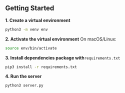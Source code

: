 ## Getting Started

**1. Create a virtual environment** 

```bash
python3 -m venv env
```

**2. Activate the virtual environment**
On macOS/Linux:

```bash
source env/bin/activate
```

**3. Install dependencies package with**`requirements.txt`

```bash
pip3 install -r requirements.txt
```

**4. Run the server**

```bash
python3 server.py
```